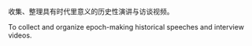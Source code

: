 收集、整理具有时代里意义的历史性演讲与访谈视频。

To collect and organize epoch-making historical speeches and interview videos.
